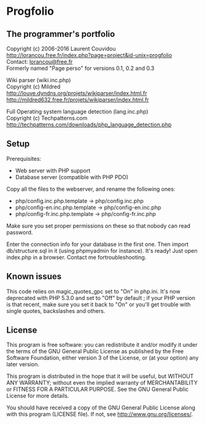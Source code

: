 Progfolio
================================================================================

The programmer's portfolio
--------------------------------------------------------------------------------

Copyright (c) 2006-2016 Laurent Couvidou  
<http://lorancou.free.fr/index.php?page=project&id-unix=progfolio>  
Contact: <lorancou@free.fr>  
Formerly named "Page perso" for versions 0.1, 0.2 and 0.3

Wiki parser (wiki.inc.php)  
Copyright (c) Mildred  
<http://louve.dyndns.org/projets/wikiparser/index.html.fr>  
<http://mildred632.free.fr/projets/wikiparser/index.html.fr>

Full Operating system language detection (lang.inc.php)  
Copyright (c) Techpatterns.com  
<http://techpatterns.com/downloads/php_language_detection.php>

Setup
--------------------------------------------------------------------------------

Prerequisites:
- Web server with PHP support
- Database server (compatible with PHP PDO)

Copy all the files to the webserver, and rename the following ones:
- php/config.inc.php.template -> php/config.inc.php
- php/config-en.inc.php.template -> php/config-en.inc.php
- php/config-fr.inc.php.template -> php/config-fr.inc.php

Make sure you set proper permissions on these so that nobody can read password.

Enter the connection info for your database in the first one. Then import
db/structure.sql in it (using phpmyadmin for instance). It's ready! Just open
index.php in a browser. Contact me fortroubleshooting.

Known issues
---------------------------------------------------------------------------------

This code relies on magic_quotes_gpc set to "On" in php.ini. It's now deprecated
with PHP 5.3.0 and set to "Off" by default ; if your PHP version is that recent,
make sure you set it back to "On" or you'll get trouble with single quotes,
backslashes and others.

License
---------------------------------------------------------------------------------

This program is free software: you can redistribute it and/or modify it under the
terms of the GNU General Public License as published by the Free Software
Foundation, either version 3 of the License, or (at your option) any later
version.

This program is distributed in the hope that it will be useful, but WITHOUT ANY
WARRANTY; without even the implied warranty of MERCHANTABILITY or FITNESS FOR A
PARTICULAR PURPOSE.  See the GNU General Public License for more details.

You should have received a copy of the GNU General Public License along with this
program (LICENSE file). If not, see <http://www.gnu.org/licenses/>.
